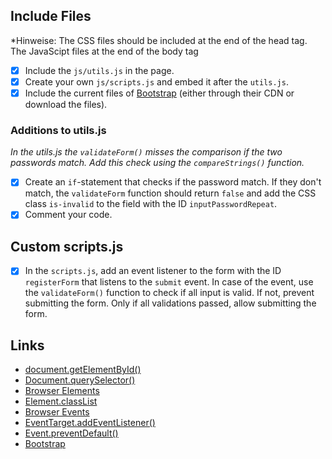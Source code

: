 ## Include Files

*Hinweise: The CSS files should be included at the end of the head tag. The JavaScipt files at the end of the body tag

* [x] Include the `js/utils.js` in the page.
* [x] Create your own `js/scripts.js` and embed it after the `utils.js`.
* [x] Include the current files of [Bootstrap](https://getbootstrap.com) (either through their CDN or download the files).

### Additions to utils.js

*In the utils.js the `validateForm()` misses the comparison if the two passwords match. Add this check using the `compareStrings()` function.*

* [x] Create an `if`-statement that checks if the password match. If they don't match, the `validateForm` function should return `false` and add the CSS class `is-invalid` to the field with the ID `inputPasswordRepeat`.
* [x] Comment your code.

## Custom scripts.js
* [x] In the `scripts.js`, add an event listener to the form with the ID `registerForm` that listens to the `submit` event. In case of the event, use the `validateForm()` function to check if all input is valid. If not, prevent submitting the form. Only if all validations passed, allow submitting the form.

## Links

* [document.getElementById()](https://developer.mozilla.org/en-US/docs/Web/API/Document/getElementById)
* [Document.querySelector()](https://developer.mozilla.org/en-US/docs/Web/API/Document/querySelector)
* [Browser Elements](https://developer.mozilla.org/en-US/docs/Web/API/Element)
* [Element.classList](https://developer.mozilla.org/en-US/docs/Web/API/Element/classList)
* [Browser Events](https://developer.mozilla.org/en-US/docs/Web/API/Event)
* [EventTarget.addEventListener()](https://developer.mozilla.org/en-US/docs/Web/API/EventTarget/addEventListener)
* [Event.preventDefault()](https://developer.mozilla.org/en-US/docs/Web/API/Event/preventDefault)
* [Bootstrap](https://getbootstrap.com/)
